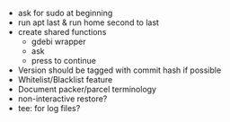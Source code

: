 - ask for sudo at beginning
- run apt last & run home second to last
- create shared functions
  - gdebi wrapper
  - ask
  - press to continue
- Version should be tagged with commit hash if possible
- Whitelist/Blacklist feature
- Document packer/parcel terminology
- non-interactive restore?
- tee: for log files?
